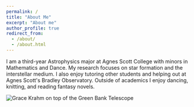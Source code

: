 ```yaml
---
permalink: /
title: "About Me"
excerpt: "About me"
author_profile: true
redirect_from: 
  - /about/
  - /about.html
---
```


I am a third-year Astrophysics major at Agnes Scott College with minors in Mathematics and Dance. My research focuses on star formation and the interstellar medium. I also enjoy tutoring other students and helping out at Agnes Scott's Bradley Observatory. Outside of academics I enjoy dancing, knitting, and reading fantasy novels.

![Grace Krahm on top of the Green Bank Telescope](images/3953273590_704e3899d5_m.jpg)

